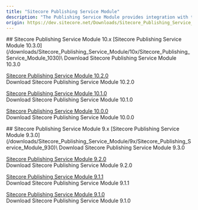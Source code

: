 ```yaml
---
title: "Sitecore Publishing Service Module"
description: "The Publishing Service Module provides integration with the opt-in Publishing Service, supporting high-performance publishing in large scale Sitecore setups."
origin: https://dev.sitecore.net/Downloads/Sitecore_Publishing_Service_Module.aspx
---
```


<Card variant='outlineRaised' px={0} mb={8}>
<CardHeader>
## Sitecore Publishing Service Module 10.x
</CardHeader>
<CardBody>
[Sitecore Publishing Service Module 10.3.0](/downloads/Sitecore_Publishing_Service_Module/10x/Sitecore_Publishing_Service_Module_1030)\
Download Sitecore Publishing Service Module 10.3.0

[Sitecore Publishing Service Module 10.2.0](/downloads/Sitecore_Publishing_Service_Module/10x/Sitecore_Publishing_Service_Module_1020)\
Download Sitecore Publishing Service Module 10.2.0

[Sitecore Publishing Service Module 10.1.0](/downloads/Sitecore_Publishing_Service_Module/10x/Sitecore_Publishing_Service_Module_1010)\
Download Sitecore Publishing Service Module 10.1.0

[Sitecore Publishing Service Module 10.0.0](/downloads/Sitecore_Publishing_Service_Module/10x/Sitecore_Publishing_Service_Module_1000)\
Download Sitecore Publishing Service Module 10.0.0


</CardBody>          
</Card>
<Card variant='outlineRaised' px={0} mb={8}>
<CardHeader>
## Sitecore Publishing Service Module 9.x
</CardHeader>
<CardBody>
[Sitecore Publishing Service Module 9.3.0](/downloads/Sitecore_Publishing_Service_Module/9x/Sitecore_Publishing_Service_Module_930)\
Download Sitecore Publishing Service Module 9.3.0

[Sitecore Publishing Service Module 9.2.0](/downloads/Sitecore_Publishing_Service_Module/9x/Sitecore_Publishing_Service_Module_920)\
Download Sitecore Publishing Service Module 9.2.0

[Sitecore Publishing Service Module 9.1.1](/downloads/Sitecore_Publishing_Service_Module/9x/Sitecore_Publishing_Service_Module_911)\
Download Sitecore Publishing Service Module 9.1.1

[Sitecore Publishing Service Module 9.1.0](/downloads/Sitecore_Publishing_Service_Module/9x/Sitecore_Publishing_Service_Module_910)\
Download Sitecore Publishing Service Module 9.1.0


</CardBody>          
</Card>